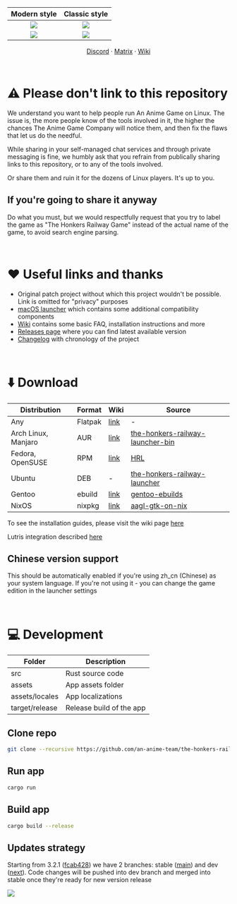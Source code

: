 | Modern style | Classic style |
| :-: | :-: |
| <picture><source media="(prefers-color-scheme: dark)" srcset="repository/main-modern-dark.png"><img src="repository/main-modern.png"></picture> | <picture><source media="(prefers-color-scheme: dark)" srcset="repository/main-classic-dark.png"><img src="repository/main-classic.png"></picture> |
| <picture><source media="(prefers-color-scheme: dark)" srcset="repository/settings-modern-dark.png"><img src="repository/settings-modern.png"></picture> | <picture><source media="(prefers-color-scheme: dark)" srcset="repository/settings-classic-dark.png"><img src="repository/settings-classic.png"></picture> |

<p align="center">
    <a href="https://discord.gg/ck37X6UWBp">Discord</a> ·
    <a href="https://matrix.to/#/#an-anime-game:envs.net">Matrix</a> ·
    <a href="https://github.com/an-anime-team/the-honkers-railway-launcher/wiki">Wiki</a>
</p>

<br>

# ⚠️ Please don't link to this repository

We understand you want to help people run An Anime Game on Linux. The issue is, the more people know
of the tools involved in it, the higher the chances The Anime Game Company will notice them, and then
fix the flaws that let us do the needful.

While sharing in your self-managed chat services and through private messaging is fine, we humbly ask
that you refrain from publically sharing links to this repository, or to any of the tools involved.

Or share them and ruin it for the dozens of Linux players. It's up to you.

## If you're going to share it anyway

Do what you must, but we would respectfully request that you try to label the game as "The Honkers Railway Game"
instead of the actual name of the game, to avoid search engine parsing.

<br>

# ♥️ Useful links and thanks

* Original patch project without which this project wouldn't be possible. Link is omitted for "privacy" purposes
* [macOS launcher](https://github.com/3Shain/yet-another-anime-game-launcher) which contains some additional compatibility components
* [Wiki](https://github.com/an-anime-team/the-honkers-railway-launcher/wiki) contains some basic FAQ, installation instructions and more
* [Releases page](https://github.com/an-anime-team/the-honkers-railway-launcher/releases) where you can find latest available version
* [Changelog](CHANGELOG.md) with chronology of the project

<br>

# ⬇️ Download

| Distribution | Format | Wiki | Source |
| - | - | - | - |
| Any | Flatpak | [link](https://github.com/an-anime-team/the-honkers-railway-launcher/wiki/Installation#-any-distribution-flatpak) | - |
| Arch Linux, Manjaro | AUR | [link](https://github.com/an-anime-team/the-honkers-railway-launcher/wiki/Installation#-arch-linux-aur) | [the-honkers-railway-launcher-bin](https://aur.archlinux.org/packages/the-honkers-railway-launcher-bin) |
| Fedora, OpenSUSE | RPM | [link](https://github.com/an-anime-team/the-honkers-railway-launcher/wiki/Installation#-fedora-rpm) | [HRL](https://build.opensuse.org/repositories/home:Maroxy:AAT-Apps/HRL) |
| Ubuntu | DEB | - | [the-honkers-railway-launcher](https://launchpad.net/~an-anime-team/+archive/ubuntu/the-honkers-railway-launcher) |
| Gentoo | ebuild | [link](https://github.com/an-anime-team/the-honkers-railway-launcher/wiki/Installation#-gentoo-linux-ebuild) | [gentoo-ebuilds](https://github.com/an-anime-team/gentoo-ebuilds) |
| NixOS | nixpkg | [link](https://github.com/an-anime-team/the-honkers-railway-launcher/wiki/Installation#-nixos-nixpkg) | [aagl-gtk-on-nix](https://github.com/ezKEa/aagl-gtk-on-nix) |

To see the installation guides, please visit the wiki page [here](https://github.com/an-anime-team/the-honkers-railway-launcher/wiki/Installation)

Lutris integration described [here](https://github.com/an-anime-team/the-honkers-railway-launcher/wiki/Installation#-lutris)

## Chinese version support

This should be automatically enabled if you're using zh_cn (Chinese) as your system language. If you're not using it - you can change the game edition in the launcher settings

<br>

# 💻 Development

| Folder | Description |
| - | - |
| src | Rust source code |
| assets | App assets folder |
| assets/locales | App localizations |
| target/release | Release build of the app |

## Clone repo

```sh
git clone --recursive https://github.com/an-anime-team/the-honkers-railway-launcher
```

## Run app

```sh
cargo run
```

## Build app

```sh
cargo build --release
```

## Updates strategy

Starting from 3.2.1 ([fcab428](https://github.com/an-anime-team/the-honkers-railway-launcher/commit/fcab428cb40b1457f41e0856f9d1e1473acbe653)) we have 2 branches: stable ([main](https://github.com/an-anime-team/the-honkers-railway-launcher/tree/main)) and dev ([next](https://github.com/an-anime-team/the-honkers-railway-launcher/tree/next)). Code changes will be pushed into dev branch and merged into stable once they're ready for new version release

<img src="repository/branches.png" />
